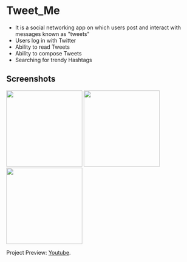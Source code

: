 # Tweet_Me
- It is a social networking app on which users post and interact with messages known as "tweets"
- Users log in with Twitter
- Ability to read Tweets
- Ability to compose Tweets
- Searching for trendy Hashtags

## Screenshots
 <img src="https://i.imgur.com/gEV8h6I.png" width="200"> <img src="https://i.imgur.com/Kup5U0N.png" width="200"> <img src="https://i.imgur.com/QyqWnux.png" width="200">  

Project Preview: [Youtube](https://youtu.be/yr9xLYB9wTw).

